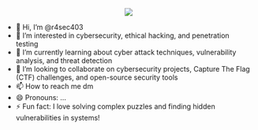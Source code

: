 <center>
  <img src="https://private-user-images.githubusercontent.com/168954568/352050706-9c826dd0-fd72-49ba-af60-e79f64344f59.gif?jwt=eyJhbGciOiJIUzI1NiIsInR5cCI6IkpXVCJ9.eyJpc3MiOiJnaXRodWIuY29tIiwiYXVkIjoicmF3LmdpdGh1YnVzZXJjb250ZW50LmNvbSIsImtleSI6ImtleTUiLCJleHAiOjE3NTE4NTQ1MjUsIm5iZiI6MTc1MTg1NDIyNSwicGF0aCI6Ii8xNjg5NTQ1NjgvMzUyMDUwNzA2LTljODI2ZGQwLWZkNzItNDliYS1hZjYwLWU3OWY2NDM0NGY1OS5naWY_WC1BbXotQWxnb3JpdGhtPUFXUzQtSE1BQy1TSEEyNTYmWC1BbXotQ3JlZGVudGlhbD1BS0lBVkNPRFlMU0E1M1BRSzRaQSUyRjIwMjUwNzA3JTJGdXMtZWFzdC0xJTJGczMlMkZhd3M0X3JlcXVlc3QmWC1BbXotRGF0ZT0yMDI1MDcwN1QwMjEwMjVaJlgtQW16LUV4cGlyZXM9MzAwJlgtQW16LVNpZ25hdHVyZT00YTdhNjE1OWQwOThmMDcxNWJlMWMyYmJiZWNmNTg2ZmUyNjc3OGY1OGU1NjhiYzJlYmMwZjM5YjZjNTg4YWEyJlgtQW16LVNpZ25lZEhlYWRlcnM9aG9zdCJ9.1IHGzcC1niiASXYhPKYiIgJ7RSgU85thgafi6FOLEuM">
</center>





- 👋 Hi, I’m @r4sec403
- 👀 I’m interested in cybersecurity, ethical hacking, and penetration testing
- 🌱 I’m currently learning about cyber attack techniques, vulnerability analysis, and threat detection
- 💞️ I’m looking to collaborate on  cybersecurity projects, Capture The Flag (CTF) challenges, and open-source security tools
- 📫 How to reach me dm
- 😄 Pronouns: ...
- ⚡ Fun fact: I love solving complex puzzles and finding hidden vulnerabilities in systems!

<!---
r4sec403/r4sec403 is a ✨ special ✨ repository because its `README.md` (this file) appears on your GitHub profile.
You can click the Preview link to take a look at your changes.
--->
